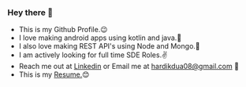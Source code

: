### Hey there 👋



- This is my Github Profile.😉
- I love making android apps using kotlin and java.💙
- I also love making REST API's using Node and Mongo.💚
- I am actively looking for full time SDE Roles.✌
- Reach me out at <a href="https://www.linkedin.com/in/hardik0899/">Linkedin</a> or Email me at hardikdua08@gmail.com 🙌
- This is my <a href="https://docs.google.com/document/d/1pMGV-IE1U_GUjTNuLFFA2zXRv475Mi90f7qwdU40i1E/edit">Resume.</a>😊
